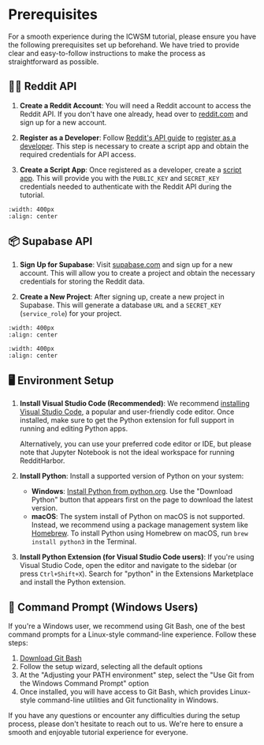 # Prerequisites

For a smooth experience during the ICWSM tutorial, please ensure you have the following prerequisites set up beforehand. We have tried to provide clear and easy-to-follow instructions to make the process as straightforward as possible. 

## 👨‍💻 Reddit API

1. **Create a Reddit Account**: You will need a Reddit account to access the Reddit API. If you don't have one already, head over to [reddit.com](https://www.reddit.com/) and sign up for a new account.

2. **Register as a Developer**: Follow [Reddit's API guide](https://www.reddit.com/wiki/api/) to [register as a developer](https://reddithelp.com/hc/en-us/requests/new?ticket_form_id=14868593862164). This step is necessary to create a script app and obtain the required credentials for API access.

3. **Create a Script App**: Once registered as a developer, create a [script app](https://old.reddit.com/prefs/apps/). This will provide you with the `PUBLIC_KEY` and `SECRET_KEY` credentials needed to authenticate with the Reddit API during the tutorial.

```{image} ../images/reddit_createapp.png
:width: 400px
:align: center
```

## 📦 Supabase API

1. **Sign Up for Supabase**: Visit [supabase.com](https://supabase.com/) and sign up for a new account. This will allow you to create a project and obtain the necessary credentials for storing the Reddit data.

2. **Create a New Project**: After signing up, create a new project in Supabase. This will generate a database `URL` and a `SECRET_KEY` (`service_role`) for your project.

```{image} ../images/supabase_createnewproject.png
:width: 400px
:align: center
```

```{image} ../images/supabase_apikey.png
:width: 400px
:align: center
```

## 🖥️ Environment Setup

1. **Install Visual Studio Code (Recommended)**: We recommend [installing Visual Studio Code](https://code.visualstudio.com/download), a popular and user-friendly code editor. Once installed, make sure to get the Python extension for full support in running and editing Python apps.

   Alternatively, you can use your preferred code editor or IDE, but please note that Jupyter Notebook is not the ideal workspace for running RedditHarbor.

2. **Install Python**: Install a supported version of Python on your system:
   - **Windows**: [Install Python from python.org](https://www.python.org/downloads/). Use the "Download Python" button that appears first on the page to download the latest version.
   - **macOS**: The system install of Python on macOS is not supported. Instead, we recommend using a package management system like [Homebrew](https://brew.sh/). To install Python using Homebrew on macOS, run `brew install python3` in the Terminal.

3. **Install Python Extension (for Visual Studio Code users)**: If you're using Visual Studio Code, open the editor and navigate to the sidebar (or press `Ctrl+Shift+X`). Search for "python" in the Extensions Marketplace and install the Python extension.

## 🔣 Command Prompt (Windows Users)

If you're a Windows user, we recommend using Git Bash, one of the best command prompts for a Linux-style command-line experience. Follow these steps:

1. [Download Git Bash](https://gitforwindows.org/)
2. Follow the setup wizard, selecting all the default options
3. At the "Adjusting your PATH environment" step, select the "Use Git from the Windows Command Prompt" option
4. Once installed, you will have access to Git Bash, which provides Linux-style command-line utilities and Git functionality in Windows.

If you have any questions or encounter any difficulties during the setup process, please don't hesitate to reach out to us. We're here to ensure a smooth and enjoyable tutorial experience for everyone.